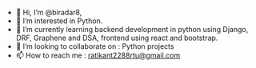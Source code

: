 - 👋 Hi, I’m @biradar8,
- 👀 I’m interested in Python.
- 🌱 I’m currently learning backend development in python using Django, DRF, Graphene and DSA, frontend using react and bootstrap.
- 💞️ I’m looking to collaborate on : Python projects
- 📫 How to reach me : ratikant2288rtu@gmail.com

